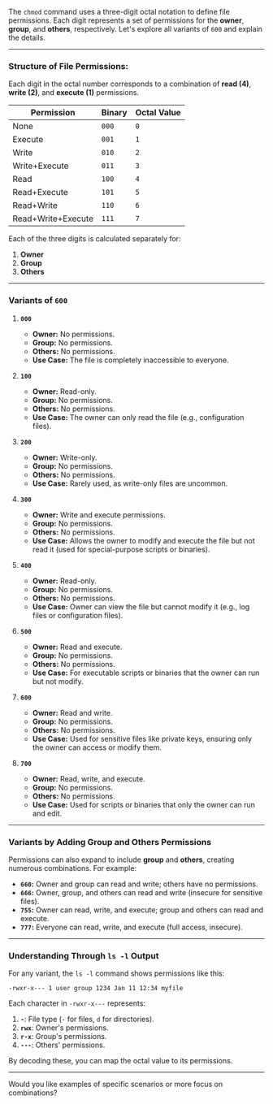 The `chmod` command uses a three-digit octal notation to define file permissions. Each digit represents a set of permissions for the **owner**, **group**, and **others**, respectively. Let's explore all variants of `600` and explain the details.

---

### Structure of File Permissions:
Each digit in the octal number corresponds to a combination of **read (4)**, **write (2)**, and **execute (1)** permissions.

| Permission | Binary | Octal Value |
|------------|--------|-------------|
| None       | `000`  | `0`         |
| Execute    | `001`  | `1`         |
| Write      | `010`  | `2`         |
| Write+Execute | `011` | `3`       |
| Read       | `100`  | `4`         |
| Read+Execute | `101` | `5`       |
| Read+Write | `110`  | `6`         |
| Read+Write+Execute | `111` | `7` |

Each of the three digits is calculated separately for:
1. **Owner**
2. **Group**
3. **Others**

---

### Variants of `600`

1. **`000`**
   - **Owner:** No permissions.
   - **Group:** No permissions.
   - **Others:** No permissions.
   - **Use Case:** The file is completely inaccessible to everyone.

2. **`100`**
   - **Owner:** Read-only.
   - **Group:** No permissions.
   - **Others:** No permissions.
   - **Use Case:** The owner can only read the file (e.g., configuration files).

3. **`200`**
   - **Owner:** Write-only.
   - **Group:** No permissions.
   - **Others:** No permissions.
   - **Use Case:** Rarely used, as write-only files are uncommon.

4. **`300`**
   - **Owner:** Write and execute permissions.
   - **Group:** No permissions.
   - **Others:** No permissions.
   - **Use Case:** Allows the owner to modify and execute the file but not read it (used for special-purpose scripts or binaries).

5. **`400`**
   - **Owner:** Read-only.
   - **Group:** No permissions.
   - **Others:** No permissions.
   - **Use Case:** Owner can view the file but cannot modify it (e.g., log files or configuration files).

6. **`500`**
   - **Owner:** Read and execute.
   - **Group:** No permissions.
   - **Others:** No permissions.
   - **Use Case:** For executable scripts or binaries that the owner can run but not modify.

7. **`600`**
   - **Owner:** Read and write.
   - **Group:** No permissions.
   - **Others:** No permissions.
   - **Use Case:** Used for sensitive files like private keys, ensuring only the owner can access or modify them.

8. **`700`**
   - **Owner:** Read, write, and execute.
   - **Group:** No permissions.
   - **Others:** No permissions.
   - **Use Case:** Used for scripts or binaries that only the owner can run and edit.

---

### Variants by Adding Group and Others Permissions

Permissions can also expand to include **group** and **others**, creating numerous combinations. For example:

- **`660`:** Owner and group can read and write; others have no permissions.
- **`666`:** Owner, group, and others can read and write (insecure for sensitive files).
- **`755`:** Owner can read, write, and execute; group and others can read and execute.
- **`777`:** Everyone can read, write, and execute (full access, insecure).

---

### Understanding Through `ls -l` Output

For any variant, the `ls -l` command shows permissions like this:

```
-rwxr-x--- 1 user group 1234 Jan 11 12:34 myfile
```

Each character in `-rwxr-x---` represents:
1. **`-`**: File type (`-` for files, `d` for directories).
2. **`rwx`**: Owner's permissions.
3. **`r-x`**: Group's permissions.
4. **`---`**: Others' permissions.

By decoding these, you can map the octal value to its permissions.

---

Would you like examples of specific scenarios or more focus on combinations?
